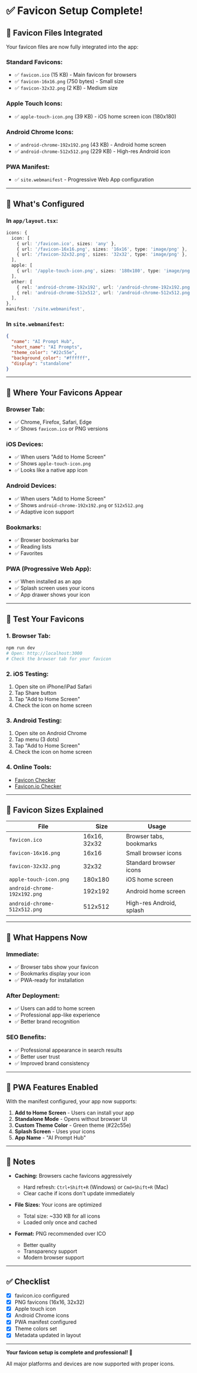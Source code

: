 # ✅ Favicon Setup Complete!

## 📁 Favicon Files Integrated

Your favicon files are now fully integrated into the app:

### **Standard Favicons:**
- ✅ `favicon.ico` (15 KB) - Main favicon for browsers
- ✅ `favicon-16x16.png` (750 bytes) - Small size
- ✅ `favicon-32x32.png` (2 KB) - Medium size

### **Apple Touch Icons:**
- ✅ `apple-touch-icon.png` (39 KB) - iOS home screen icon (180x180)

### **Android Chrome Icons:**
- ✅ `android-chrome-192x192.png` (43 KB) - Android home screen
- ✅ `android-chrome-512x512.png` (229 KB) - High-res Android icon

### **PWA Manifest:**
- ✅ `site.webmanifest` - Progressive Web App configuration

---

## 🎯 What's Configured

### **In `app/layout.tsx`:**

```typescript
icons: {
  icon: [
    { url: '/favicon.ico', sizes: 'any' },
    { url: '/favicon-16x16.png', sizes: '16x16', type: 'image/png' },
    { url: '/favicon-32x32.png', sizes: '32x32', type: 'image/png' },
  ],
  apple: [
    { url: '/apple-touch-icon.png', sizes: '180x180', type: 'image/png' },
  ],
  other: [
    { rel: 'android-chrome-192x192', url: '/android-chrome-192x192.png' },
    { rel: 'android-chrome-512x512', url: '/android-chrome-512x512.png' },
  ],
},
manifest: '/site.webmanifest',
```

### **In `site.webmanifest`:**

```json
{
  "name": "AI Prompt Hub",
  "short_name": "AI Prompts",
  "theme_color": "#22c55e",
  "background_color": "#ffffff",
  "display": "standalone"
}
```

---

## 📱 Where Your Favicons Appear

### **Browser Tab:**
- ✅ Chrome, Firefox, Safari, Edge
- ✅ Shows `favicon.ico` or PNG versions

### **iOS Devices:**
- ✅ When users "Add to Home Screen"
- ✅ Shows `apple-touch-icon.png`
- ✅ Looks like a native app icon

### **Android Devices:**
- ✅ When users "Add to Home Screen"
- ✅ Shows `android-chrome-192x192.png` or `512x512.png`
- ✅ Adaptive icon support

### **Bookmarks:**
- ✅ Browser bookmarks bar
- ✅ Reading lists
- ✅ Favorites

### **PWA (Progressive Web App):**
- ✅ When installed as an app
- ✅ Splash screen uses your icons
- ✅ App drawer shows your icon

---

## 🧪 Test Your Favicons

### **1. Browser Tab:**
```bash
npm run dev
# Open: http://localhost:3000
# Check the browser tab for your favicon
```

### **2. iOS Testing:**
1. Open site on iPhone/iPad Safari
2. Tap Share button
3. Tap "Add to Home Screen"
4. Check the icon on home screen

### **3. Android Testing:**
1. Open site on Android Chrome
2. Tap menu (3 dots)
3. Tap "Add to Home Screen"
4. Check the icon on home screen

### **4. Online Tools:**
- [Favicon Checker](https://realfavicongenerator.net/favicon_checker)
- [Favicon.io Checker](https://favicon.io/)

---

## 🎨 Favicon Sizes Explained

| File | Size | Usage |
|------|------|-------|
| `favicon.ico` | 16x16, 32x32 | Browser tabs, bookmarks |
| `favicon-16x16.png` | 16x16 | Small browser icons |
| `favicon-32x32.png` | 32x32 | Standard browser icons |
| `apple-touch-icon.png` | 180x180 | iOS home screen |
| `android-chrome-192x192.png` | 192x192 | Android home screen |
| `android-chrome-512x512.png` | 512x512 | High-res Android, splash |

---

## 🚀 What Happens Now

### **Immediate:**
- ✅ Browser tabs show your favicon
- ✅ Bookmarks display your icon
- ✅ PWA-ready for installation

### **After Deployment:**
- ✅ Users can add to home screen
- ✅ Professional app-like experience
- ✅ Better brand recognition

### **SEO Benefits:**
- ✅ Professional appearance in search results
- ✅ Better user trust
- ✅ Improved brand consistency

---

## 🎯 PWA Features Enabled

With the manifest configured, your app now supports:

1. **Add to Home Screen** - Users can install your app
2. **Standalone Mode** - Opens without browser UI
3. **Custom Theme Color** - Green theme (#22c55e)
4. **Splash Screen** - Uses your icons
5. **App Name** - "AI Prompt Hub"

---

## 📝 Notes

- **Caching:** Browsers cache favicons aggressively
  - Hard refresh: `Ctrl+Shift+R` (Windows) or `Cmd+Shift+R` (Mac)
  - Clear cache if icons don't update immediately

- **File Sizes:** Your icons are optimized
  - Total size: ~330 KB for all icons
  - Loaded only once and cached

- **Format:** PNG recommended over ICO
  - Better quality
  - Transparency support
  - Modern browser support

---

## ✅ Checklist

- [x] favicon.ico configured
- [x] PNG favicons (16x16, 32x32)
- [x] Apple touch icon
- [x] Android Chrome icons
- [x] PWA manifest configured
- [x] Theme colors set
- [x] Metadata updated in layout

---

**Your favicon setup is complete and professional! 🎉**

All major platforms and devices are now supported with proper icons.
